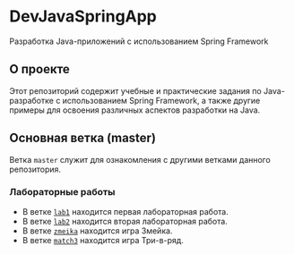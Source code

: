 # DevJavaSpringApp
Разработка Java-приложений с использованием Spring Framework

## О проекте

Этот репозиторий содержит учебные и практические задания по Java-разработке с использованием Spring Framework, а также другие примеры для освоения различных аспектов разработки на Java.

## Основная ветка (master)

Ветка `master` служит для ознакомления с другими ветками данного репозитория.

### Лабораторные работы

- В ветке [`lab1`](https://github.com/Andry-git/DevJavaSpringApp/tree/lab1) находится первая лабораторная работа.
- В ветке [`lab2`](https://github.com/Andry-git/DevJavaSpringApp/tree/lab2) находится вторая лабораторная работа.
- В ветке [`zmeika`](https://github.com/Andry-git/DevJavaSpringApp/tree/zmeika) находится игра Змейка.
- В ветке [`match3`](https://github.com/Andry-git/DevJavaSpringApp/tree/match3) находится игра Три-в-ряд.
